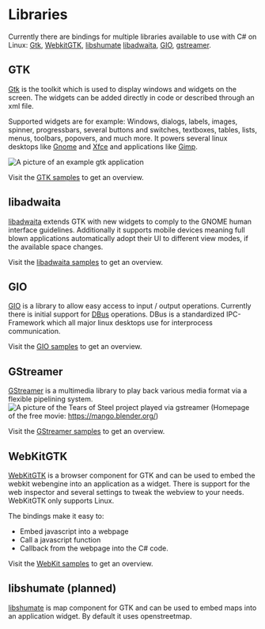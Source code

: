 # Libraries

Currently there are bindings for multiple libraries available to use with C# on Linux: [Gtk], [WebkitGTK], [libshumate] [libadwaita], [GIO], [gstreamer].

## GTK
[Gtk] is the toolkit which is used to display windows and widgets on the screen. The widgets can be added directly in code or described through an xml file.

Supported widgets are for example: Windows, dialogs, labels, images, spinner, progressbars, several buttons and switches, textboxes, tables,  lists, menus, toolbars, popovers, and much more. It powers several linux desktops like [Gnome] and [Xfce] and applications like [Gimp].

![A picture of an example gtk application][GtkApp]

Visit the [GTK samples](https://github.com/gircore/gir.core/tree/main/src/Samples/Gtk-4.0) to get an overview.

## libadwaita
[libadwaita] extends GTK with new widgets to comply to the GNOME human interface guidelines. Additionally it supports mobile devices meaning full blown applications automatically adopt their UI to different view modes, if the available space changes.

Visit the [libadwaita samples](https://github.com/gircore/gir.core/tree/main/src/Samples/Adw-1/) to get an overview.

## GIO
[GIO] is a library to allow easy access to input / output operations. Currently there is initial support for [DBus] operations. DBus is a standardized IPC-Framework which all major linux desktops use for interprocess communication.

Visit the [GIO samples](https://github.com/gircore/gir.core/tree/main/src/Samples/Gio-2.0/) to get an overview.

## GStreamer
[GStreamer] is a multimedia library to play back various media format via a flexible pipelining system.
![A picture of the Tears of Steel project played via gstreamer][GstSintel]
(Homepage of the free movie: https://mango.blender.org/)

Visit the [GStreamer samples](https://github.com/gircore/gir.core/tree/main/src/Samples/Gst-1.0/) to get an overview.

## WebKitGTK
[WebKitGTK] is a browser component for GTK and can be used to embed the webkit webengine into an application as a widget. There is support for the web inspector and several settings to tweak the webview to your needs. WebKitGTK only supports Linux.

The bindings make it easy to:
* Embed javascript into a webpage
* Call a javascript function
* Callback from the webpage into the C# code.

Visit the [WebKit samples](https://github.com/gircore/gir.core/tree/main/src/Samples/WebKit2-5.0/) to get an overview.

## libshumate (planned)
[libshumate] is map component for GTK and can be used to embed maps into an application widget. By default it uses openstreetmap.

[DBus]: https://www.freedesktop.org/wiki/Software/dbus/
[GIO]: https://developer.gnome.org/gio/stable/
[libadwaita]: https://gitlab.gnome.org/GNOME/libadwaita
[libshumate]: https://gitlab.gnome.org/GNOME/libshumate/
[WebKitGTK]: https://webkitgtk.org/
[Gtk]: https://gtk.org
[Gimp]: https://gimp.org
[Gnome]: https://gnome.org
[Xfce]: https://xfce.org
[GStreamer]: https://gstreamer.freedesktop.org/

[GtkApp]: ../img/GtkApp.png "Example GtkApp"
[GstSintel]: ../img/GstSintel.png "Gstreamer playing back Tears of Steel (https://mango.blender.org/)"
